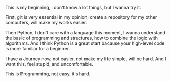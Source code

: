 This is my beginning, i don't know a lot things, but I wanna try it.

First, git is very essential in my opinion, create a repository for my other computers, will make my works easier.

Then Python, I don't care with a language this moment, I wanna understand the basic of programming and structures, how to combine the logic with algorithms.
And I think Python is a great start bacause your high-level code is more familiar for a beginner.

I have a Journey now, not easier, not make my life simple, will be hard. And I want this, feel stupid, and uncomfortable. 

This is Programming, not easy, it's hard.
